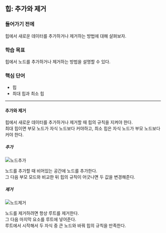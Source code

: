 ## 힙: 추가와 제거

### 들어가기 전에
힙에서 새로운 데이터를 추가하거나 제거하는 방법에 대해 살펴보자.

### 학습 목표
힙에서 노드를 추가하거나 제거하는 방법을 설명할 수 있다.

### 핵심 단어
- 힙
- 최대 힙과 최소 힙

---
#### 추가와 제거
힙에서 새로운 데이터를 추가하거나 제거할 때 힙의 규칙을 지켜야 한다.  
최대 힙이면 부모 노드가 자식 노드보다 커야하고, 최소 힙은 자식 노드가 부모 노드보다 커야 한다.

##### 추가
<img src="https://cphinf.pstatic.net/mooc/20210525_22/1621923502381xjAl3_PNG/mceclip0.png" alt="노드추가">

노드를 추가할 때 비어있는 공간에 노드를 추가한다.  
그 다음 부모 모드와 비교한 뒤 힙의 규칙이 어긋나면 두 값을 변경해준다.

##### 제거
<img src="https://cphinf.pstatic.net/mooc/20210525_285/1621923648003hSn4O_PNG/mceclip1.png" alt="노드제거">

노드를 제거하려면 항상 루트를 제거한다.  
그 다음 마지막 요소를 루트에 넣어준다.  
루트에서 시작해서 두 자식 중 큰 노드와 바꿔 힙의 규칙을 만족한다.

